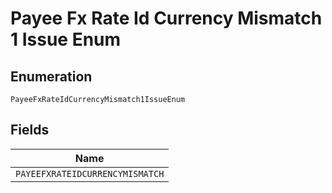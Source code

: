 
# Payee Fx Rate Id Currency Mismatch 1 Issue Enum

## Enumeration

`PayeeFxRateIdCurrencyMismatch1IssueEnum`

## Fields

| Name |
|  --- |
| `PAYEEFXRATEIDCURRENCYMISMATCH` |

